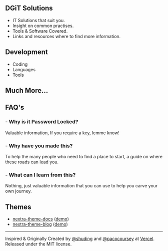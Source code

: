 ## DGiT Solutions
- IT Solutions that suit you.
- Insight on common practises.
- Tools & Software Covered.
- Links and resources where to find more information.

## Development
- Coding
- Languages
- Tools

## Much More...

## FAQ's
### - Why is it Password Locked?
Valuable information, If you require a key, lemme know!

### - Why have you made this?
To help the many people who need to find a place to start, a guide on where these roads can lead you.

### - What can I learn from this?
Nothing, just valuable information that you can use to help you carve your own journey.


## Themes

- [nextra-theme-docs](https://github.com/vercel/swr-site) ([demo](https://swr.vercel.app))
- [nextra-theme-blog](https://github.com/shuding/site) ([demo](https://shud.in))

---

Inspired & Originally Created by [@shuding](https://github.com/shuding) and [@pacocoursey](https://github.com/pacocoursey) at [Vercel](https://vercel.com). Released under the MIT license.
